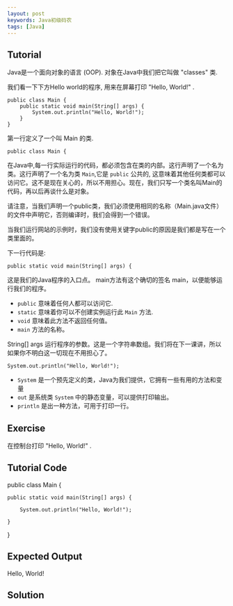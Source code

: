 ```yaml
---
layout: post
keywords: Java初级码农
tags: [Java]
---
```


Tutorial
--------

Java是一个面向对象的语言 (OOP). 对象在Java中我们把它叫做 "classes" 类.

我们看一下下方Hello world的程序, 用来在屏幕打印 "Hello, World!" .

    public class Main {
        public static void main(String[] args) {
            System.out.println("Hello, World!");
        }
    }

第一行定义了一个叫 Main 的类.

    public class Main {

在Java中,每一行实际运行的代码，都必须包含在类的内部。这行声明了一个名为类。这行声明了一个名为类 `Main`,它是 `public` 公共的, 这意味着其他任何类都可以访问它。这不是现在关心的，所以不用担心。现在，我们只写一个类名叫Main的代码，再以后再谈什么是对象。

请注意，当我们声明一个public类，我们必须使用相同的名称（Main.java文件）的文件中声明它，否则编译时，我们会得到一个错误。

当我们运行网站的示例时，我们没有使用关键字public的原因是我们都是写在一个类里面的。

下一行代码是:

    public static void main(String[] args) {

这是我们的Java程序的入口点。 main方法有这个确切的签名 main，以便能够运行我们的程序。

* `public` 意味着任何人都可以访问它. 
* `static` 意味着你可以不创建实例运行此 `Main` 方法.
* `void` 意味着此方法不返回任何值。
* `main` 方法的名称。

String[] args 运行程序的参数。这是一个字符串数组。我们将在下一课讲，所以如果你不明白这一切现在不用担心了。

    System.out.println("Hello, World!");

* `System` 是一个预先定义的类，Java为我们提供，它拥有一些有用的方法和变量
* `out` 是系统类 `System` 中的静态变量，可以提供打印输出。
* `println` 是出一种方法，可用于打印一行。

Exercise
--------

在控制台打印 "Hello, World!" .

Tutorial Code
-------------

public class Main {

    public static void main(String[] args) {

        System.out.println("Hello, World!");

    }

}

Expected Output
---------------

Hello, World!

Solution
--------
